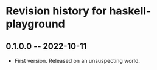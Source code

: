 # Revision history for haskell-playground

## 0.1.0.0 -- 2022-10-11

- First version. Released on an unsuspecting world.
